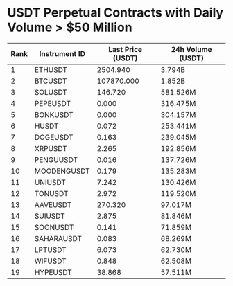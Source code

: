 # USDT Perpetual Contracts with Daily Volume > $50 Million

| Rank | Instrument ID | Last Price (USDT) | 24h Volume (USDT) |
|------|---------------|-------------------|-------------------|
| 1 | ETHUSDT | 2504.940 | 3.794B |
| 2 | BTCUSDT | 107870.000 | 1.852B |
| 3 | SOLUSDT | 146.720 | 581.526M |
| 4 | PEPEUSDT | 0.000 | 316.475M |
| 5 | BONKUSDT | 0.000 | 304.157M |
| 6 | HUSDT | 0.072 | 253.441M |
| 7 | DOGEUSDT | 0.163 | 239.045M |
| 8 | XRPUSDT | 2.265 | 192.856M |
| 9 | PENGUUSDT | 0.016 | 137.726M |
| 10 | MOODENGUSDT | 0.179 | 135.283M |
| 11 | UNIUSDT | 7.242 | 130.426M |
| 12 | TONUSDT | 2.972 | 119.520M |
| 13 | AAVEUSDT | 270.320 | 97.017M |
| 14 | SUIUSDT | 2.875 | 81.846M |
| 15 | SOONUSDT | 0.141 | 71.859M |
| 16 | SAHARAUSDT | 0.083 | 68.269M |
| 17 | LPTUSDT | 6.073 | 62.730M |
| 18 | WIFUSDT | 0.848 | 62.508M |
| 19 | HYPEUSDT | 38.868 | 57.511M |
